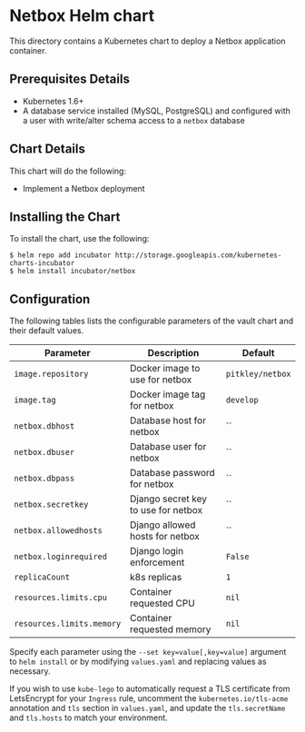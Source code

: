 # Netbox Helm chart

This directory contains a Kubernetes chart to deploy a Netbox application
container.

## Prerequisites Details

* Kubernetes 1.6+
* A database service installed (MySQL, PostgreSQL) and configured with a user with write/alter schema access to a `netbox` database

## Chart Details

This chart will do the following:

* Implement a Netbox deployment

## Installing the Chart

To install the chart, use the following:

```console
$ helm repo add incubator http://storage.googleapis.com/kubernetes-charts-incubator
$ helm install incubator/netbox
```

## Configuration

The following tables lists the configurable parameters of the vault chart and their default values.

|       Parameter         |           Description               |                         Default                     |
|-------------------------|-------------------------------------|-----------------------------------------------------|
| `image.repository`      | Docker image to use for netbox      | `pitkley/netbox`                                    |
| `image.tag`             | Docker image tag for netbox         | `develop`                                           |
| `netbox.dbhost`         | Database host for netbox            | ``                                                  |
| `netbox.dbuser`         | Database user for netbox            | ``                                                  |
| `netbox.dbpass`         | Database password for netbox        | ``                                                  |
| `netbox.secretkey`      | Django secret key to use for netbox | ``                                                  |
| `netbox.allowedhosts`   | Django allowed hosts for netbox     | ``                                                  |
| `netbox.loginrequired`  | Django login enforcement            | `False`                                             |
| `replicaCount`          | k8s replicas                        | `1`                                                 |
| `resources.limits.cpu`  | Container requested CPU             | `nil`                                               |
| `resources.limits.memory` | Container requested memory        | `nil`                                               |

Specify each parameter using the `--set key=value[,key=value]` argument to `helm install` or by modifying `values.yaml` and replacing values as necessary.

If you wish to use `kube-lego` to automatically request a TLS certificate from LetsEncrypt for your `Ingress` rule, uncomment the `kubernetes.io/tls-acme` annotation and `tls` section in `values.yaml`, and update the `tls.secretName` and `tls.hosts` to match your environment.
